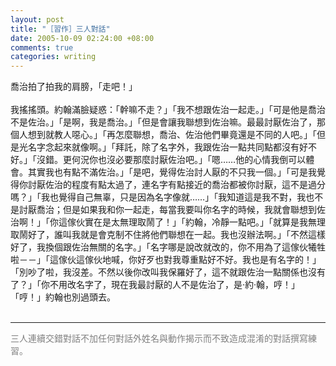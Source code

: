 ```yaml
--- 
layout: post
title: "［習作］三人對話"
date: 2005-10-09 02:24:00 +08:00
comments: true
categories: writing
---
```


喬治拍了拍我的肩膀，「走吧！」<br /><br />我搖搖頭。約翰滿臉疑惑：「幹嘛不走？」「我不想跟佐治一起走。」「可是他是喬治不是佐治。」「是啊，我是喬治。」「但是會讓我聯想到佐治嘛。最最討厭佐治了，那個人想到就教人噁心。」「再怎麼聯想，喬治、佐治他們畢竟還是不同的人吧。」「但是光名字念起來就像啊。」「拜託，除了名字外，我跟佐治一點共同點都沒有好不好。」「沒錯。更何況你也沒必要那麼討厭佐治吧。」「嗯……他的心情我倒可以體會。其實我也有點不滿佐治。」「是吧，覺得佐治討人厭的不只我一個。」「可是我覺得你討厭佐治的程度有點太過了，連名字有點接近的喬治都被你討厭，這不是過分嗎？」「我也覺得自己無辜，只是因為名字像就……」「我知道這是我不對，我也不是討厭喬治；但是如果我和你一起走，每當我要叫你名字的時候，我就會聯想到佐治啊！」「你這傢伙實在是太無理取鬧了！」「約翰，冷靜一點吧。」「就算是我無理取鬧好了，誰叫我就是會克制不住將他們聯想在一起。我也沒辦法啊。」「不然這樣好了，我換個跟佐治無關的名字。」「名字哪是說改就改的，你不用為了這傢伙犧牲啦－－」「這傢伙這傢伙地喊，你好歹也對我尊重點好不好。我也是有名字的！」「別吵了啦，我沒差。不然以後你改叫我保羅好了，這不就跟佐治一點關係也沒有了？」「你不用改名字了，現在我最討厭的人不是佐治了，是‧約‧翰，哼！」「哼！」約翰也別過頭去。<br /><br /><hr /><span style="color: gray;">三人連續交錯對話不加任何對話外姓名與動作揭示而不致造成混淆的對話撰寫練習。</span>
